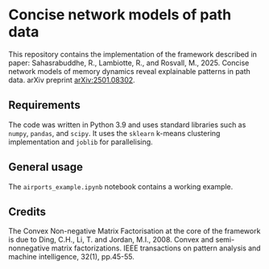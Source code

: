 # Concise network models of path data
This repository contains the implementation of the framework described in paper:
Sahasrabuddhe, R., Lambiotte, R., and Rosvall, M., 2025. Concise network models of memory dynamics reveal explainable patterns in path data. arXiv preprint [arXiv:2501.08302](https://arxiv.org/abs/2501.08302).

## Requirements

The code was written in Python 3.9 and uses standard libraries such as `numpy`, `pandas`, and `scipy`. It uses the `sklearn` k-means clustering implementation and `joblib` for parallelising.

## General usage

The `airports_example.ipynb` notebook contains a working example.

## Credits

The Convex Non-negative Matrix Factorisation at the core of the framework is due to
Ding, C.H., Li, T. and Jordan, M.I., 2008. Convex and semi-nonnegative matrix factorizations. IEEE transactions on pattern analysis and machine intelligence, 32(1), pp.45-55.
